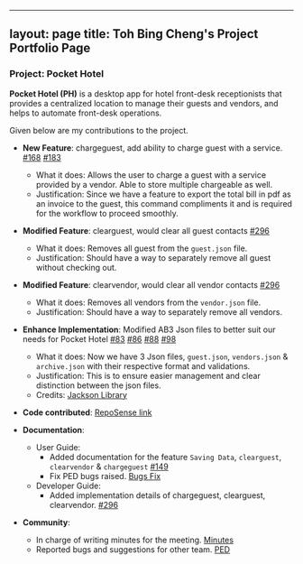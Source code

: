 
---
layout: page
title: Toh Bing Cheng's Project Portfolio Page
---


### Project: Pocket Hotel

**Pocket Hotel (PH)** is a desktop app for hotel front-desk receptionists that provides a centralized location to manage their guests and vendors, and helps to automate front-desk operations.

Given below are my contributions to the project.


* **New Feature**: chargeguest, add ability to charge guest with a service. [#168](https://github.com/AY2122S1-CS2103T-W12-3/tp/pull/168) [#183](https://github.com/AY2122S1-CS2103T-W12-3/tp/pull/183)
  * What it does: Allows the user to charge a guest with a service provided by a vendor. Able to store
multiple chargeable as well.
  * Justification: Since we have a feature to export the total bill in pdf as an invoice to the guest,
this command compliments it and is required for the workflow to proceed smoothly.


* **Modified Feature**: clearguest,  would clear all guest contacts [#296](https://github.com/AY2122S1-CS2103T-W12-3/tp/pull/296)
  * What it does: Removes all guest from the `guest.json` file.
  * Justification: Should have a way to separately remove all guest without checking out.


* **Modified Feature**: clearvendor, would clear all vendor contacts [#296](https://github.com/AY2122S1-CS2103T-W12-3/tp/pull/296)
  * What it does: Removes all vendors from the `vendor.json` file.
  * Justification: Should have a way to separately remove all vendors.


* **Enhance Implementation**: Modified AB3 Json files to better suit our needs for Pocket Hotel [#83](https://github.com/AY2122S1-CS2103T-W12-3/tp/pull/83) [#86](https://github.com/AY2122S1-CS2103T-W12-3/tp/pull/86) [#88](https://github.com/AY2122S1-CS2103T-W12-3/tp/pull/88) [#98](https://github.com/AY2122S1-CS2103T-W12-3/tp/pull/98)
  * What it does: Now we have 3 Json files, `guest.json`, `vendors.json` & `archive.json` with their respective
format and validations. 
  * Justification: This is to ensure easier management and clear distinction between the json files.
  * Credits: [Jackson Library](https://github.com/FasterXML/jackson)


* **Code contributed**: [RepoSense link](https://nus-cs2103-ay2122s1.github.io/tp-dashboard/?search=bingcheng45)


* **Documentation**:
  * User Guide: 
    * Added documentation for the feature `Saving Data`, `clearguest`, `clearvendor` & `chargeguest` [#149](https://github.com/AY2122S1-CS2103T-W12-3/tp/pull/149)
    * Fix PED bugs raised. [Bugs Fix](https://github.com/AY2122S1-CS2103T-W12-3/tp/issues?q=is%3Aissue+is%3Aclosed+assignee%3Abingcheng45)
  * Developer Guide:
    * Added implementation details of chargeguest, clearguest, clearvendor. [#296](https://github.com/AY2122S1-CS2103T-W12-3/tp/pull/296)


* **Community**:
  * In charge of writing minutes for the meeting. [Minutes](https://docs.google.com/document/d/1WAajCPcd0C2JO8ZLb1cu-Q9Xk5BqsKfLgsFQjY3Fnf8/edit?usp=sharing)
  * Reported bugs and suggestions for other team. [PED](https://github.com/bingcheng45/ped/issues)
